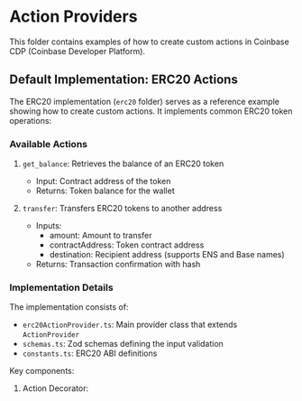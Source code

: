 # Action Providers

This folder contains examples of how to create custom actions in Coinbase CDP (Coinbase Developer Platform).

## Default Implementation: ERC20 Actions

The ERC20 implementation (`erc20` folder) serves as a reference example showing how to create custom actions. It implements common ERC20 token operations:

### Available Actions

1. `get_balance`: Retrieves the balance of an ERC20 token
   - Input: Contract address of the token
   - Returns: Token balance for the wallet

2. `transfer`: Transfers ERC20 tokens to another address
   - Inputs:
     - amount: Amount to transfer
     - contractAddress: Token contract address
     - destination: Recipient address (supports ENS and Base names)
   - Returns: Transaction confirmation with hash

### Implementation Details

The implementation consists of:

- `erc20ActionProvider.ts`: Main provider class that extends `ActionProvider`
- `schemas.ts`: Zod schemas defining the input validation
- `constants.ts`: ERC20 ABI definitions

Key components:

1. Action Decorator:
